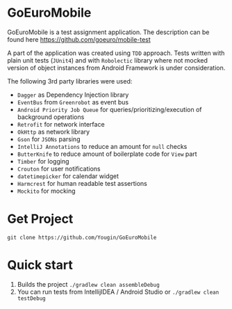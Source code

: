 # GoEuroMobile

GoEuroMobile is a test assignment application. The description can be found here https://github.com/goeuro/mobile-test

A part of the application was created using `TDD` approach. Tests written with plain unit tests (`JUnit4`) and with `Robolectic` library where not mocked version of object instances from Android Framework is under consideration.

The following 3rd party libraries were used:

* `Dagger` as Dependency Injection library
* `EventBus` from `Greenrobot` as event bus
* `Android Priority Job Queue` for queries/prioritizing/execution of background operations
* `Retrofit` for network interface
* `OkHttp` as network library
* `Gson` for `JSONs` parsing
* `IntelliJ Annotations` to reduce an amount for `null` checks
* `ButterKnife` to reduce amount of boilerplate code for `View` part
* `Timber` for logging
* `Crouton` for user notifications
* `datetimepicker` for calendar widget
* `Harmcrest` for human readable test assertions
* `Mockito` for mocking

# Get Project

`git clone https://github.com/Yougin/GoEuroMobile`

# Quick start

1. Builds the project `./gradlew clean assembleDebug`
2. You can run tests from IntellijIDEA / Android Studio or `./gradlew clean testDebug`
